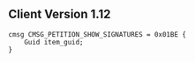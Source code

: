 ## Client Version 1.12

```rust,ignore
cmsg CMSG_PETITION_SHOW_SIGNATURES = 0x01BE {
    Guid item_guid;    
}

```
